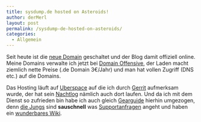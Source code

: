 ```yaml
---
title: sysdump.de hosted on Asteroids!
author: derMerl
layout: post
permalink: /sysdump-de-hosted-on-asteroids/
categories:
  - Allgemein
---
```

Seit heute ist die <a href="http://www.sysdump.de" target="_blank">neue Domain</a> geschaltet und der Blog damit offiziell online. Meine Domains verwalte ich jetzt bei <a href="https://www.do.de/" target="_blank">Domain Offensive</a>, der Laden macht ziemlich nette Preise (.de Domain 3€/Jahr) und man hat vollen Zugriff (DNS etc.) auf die Domains.

Das Hosting läuft auf <a href="http://www.uberspace.de" target="_blank">Uberspace</a> auf die ich durch <a href="https://plus.google.com/u/0/112275525329768517427" target="_blank">Gerrit</a> aufmerksam wurde, der hat sein <a href="http://www.nachtlog.de/" target="_blank">Nachtlog</a> nämlich auch dort laufen. Und da ich mit dem Dienst so zufrieden bin habe ich auch gleich <a href="http://www.gearguide.de" target="_blank">Gearguide</a> hierhin umgezogen, denn <a href="http://jonaspasche.com/app/" target="_blank">die Jungs</a> sind **sauschnell** was <a href="https://uberspace.de/support" target="_blank">Supportanfragen</a> angeht und haben ein <a href="https://uberspace.de/dokuwiki/" target="_blank">wunderbares Wiki</a>.